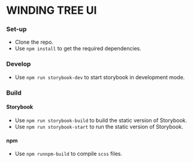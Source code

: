 # WINDING TREE UI

### Set-up
* Clone the repo.
* Use `npm install` to get the required dependencies.

### Develop
* Use `npm run storybook-dev` to start storybook in development mode.

### Build
#### Storybook
* Use `npm run storybook-build` to build the static version of Storybook.
* Use `npm run storybook-start` to run the static version of Storybook.

#### npm
* Use `npm runnpm-build` to compile `scss` files.
